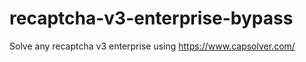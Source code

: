 # recaptcha-v3-enterprise-bypass
Solve any recaptcha v3 enterprise using https://www.capsolver.com/



                                